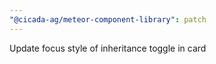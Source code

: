 ```yaml
---
"@cicada-ag/meteor-component-library": patch
---
```


Update focus style of inheritance toggle in card
